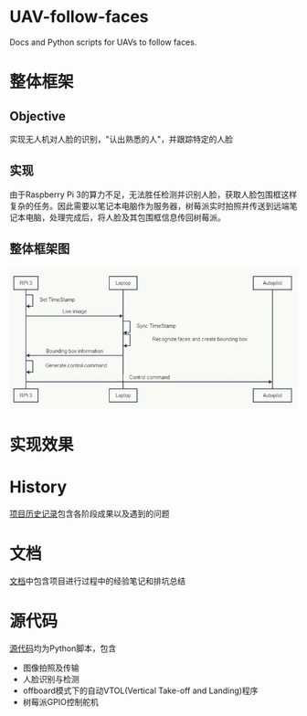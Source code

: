 # UAV-follow-faces

Docs and Python scripts for UAVs to follow faces.

# 整体框架
## Objective
实现无人机对人脸的识别，"认出熟悉的人"，并跟踪特定的人脸

## 实现
由于Raspberry Pi 3的算力不足，无法胜任检测并识别人脸，获取人脸包围框这样复杂的任务。因此需要以笔记本电脑作为服务器，树莓派实时拍照并传送到远端笔记本电脑，处理完成后，将人脸及其包围框信息传回树莓派。

## 整体框架图
![seq](./img/seq.JPG)

# 实现效果

# History
[项目历史记录](./project_history)包含各阶段成果以及遇到的问题

# 文档
[文档](./docs)中包含项目进行过程中的经验笔记和排坑总结

# 源代码
[源代码](./scripts)均为Python脚本，包含

- 图像拍照及传输
- 人脸识别与检测
- offboard模式下的自动VTOL(Vertical Take-off and Landing)程序
- 树莓派GPIO控制舵机

